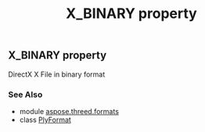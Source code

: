 ﻿---
title: X_BINARY property
second_title: Aspose.3D for Python via .NET API References
description: 
type: docs
weight: 540
url: /python-net/aspose.threed.formats/plyformat/x_binary/
is_root: false
---

## X_BINARY property


DirectX X File in binary format

### See Also
* module [aspose.threed.formats](../../)
* class [PlyFormat](/3d/python-net/aspose.threed.formats/plyformat)
